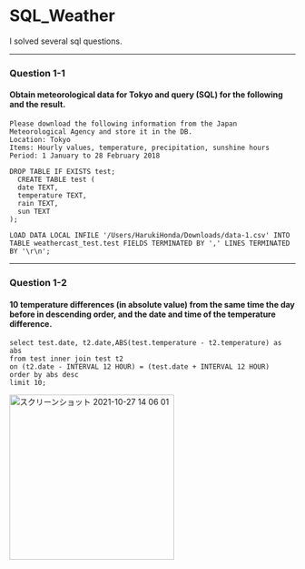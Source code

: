 # SQL_Weather
I solved several sql questions. 

---
### Question 1-1
#### Obtain meteorological data for Tokyo and query (SQL) for the following and the result.

```
Please download the following information from the Japan Meteorological Agency and store it in the DB.
Location: Tokyo
Items: Hourly values, temperature, precipitation, sunshine hours
Period: 1 January to 28 February 2018
```

```
DROP TABLE IF EXISTS test;
  CREATE TABLE test (
  date TEXT,
  temperature TEXT,
  rain TEXT,
  sun TEXT
);
```
```
LOAD DATA LOCAL INFILE '/Users/HarukiHonda/Downloads/data-1.csv' INTO TABLE weathercast_test.test FIELDS TERMINATED BY ',' LINES TERMINATED BY '\r\n';
```
---
### Question 1-2
#### 10 temperature differences (in absolute value) from the same time the day before in descending order, and the date and time of the temperature difference.

```
select test.date, t2.date,ABS(test.temperature - t2.temperature) as abs
from test inner join test t2
on (t2.date - INTERVAL 12 HOUR) = (test.date + INTERVAL 12 HOUR)
order by abs desc
limit 10;
```
<img width="290" alt="スクリーンショット 2021-10-27 14 06 01" src="https://user-images.githubusercontent.com/60038634/139062394-b70aad9c-a06d-40e1-929c-a9a817e5ff85.png">
